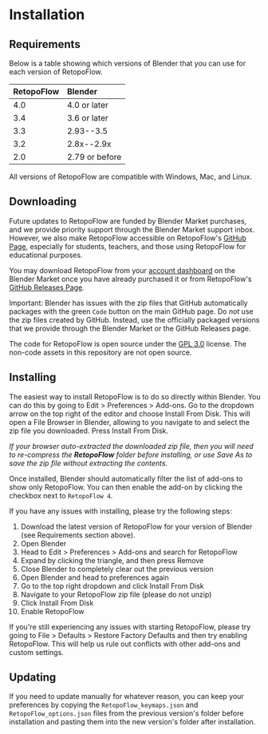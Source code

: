 # Installation


## Requirements

Below is a table showing which versions of Blender that you can use for each version of RetopoFlow.

| RetopoFlow |    Blender     |
| :---------- | :-------------- |
|   4.0    | 4.0 or later   |
|   3.4    | 3.6 or later   |
|   3.3    | 2.93--3.5      |
|   3.2    | 2.8x--2.9x     |
|   2.0    | 2.79 or before |

All versions of RetopoFlow are compatible with Windows, Mac, and Linux.

## Downloading

Future updates to RetopoFlow are funded by Blender Market purchases, and we provide priority support through the Blender Market support inbox.
However, we also make RetopoFlow accessible on RetopoFlow's [GitHub Page](https://github.com/CGCookie/retopoflow), especially for students, teachers, and those using RetopoFlow for educational purposes.

You may download RetopoFlow from your [account dashboard](https://blendermarket.com/account/orders) on the Blender Market once you have already purchased it or from RetopoFlow's [GitHub Releases Page](https://github.com/CGCookie/retopoflow/releases).

Important: Blender has issues with the zip files that GitHub automatically packages with the green `Code` button on the main GitHub page.
Do _not_ use the zip files created by GitHub.
Instead, use the officially packaged versions that we provide through the Blender Market or the GitHub Releases page.

The code for RetopoFlow is open source under the [GPL 3.0](https://www.gnu.org/licenses/gpl-3.0.en.html) license.
The non-code assets in this repository are not open source.


## Installing

The easiest way to install RetopoFlow is to do so directly within Blender.
You can do this by going to Edit > Preferences > Add-ons. Go to the dropdown arrow on the top right of the editor and choose Install From Disk.
This will open a File Browser in Blender, allowing to you navigate to and select the zip file you downloaded.
Press Install From Disk.

_If your browser auto-extracted the downloaded zip file, then you will need to re-compress the **RetopoFlow** folder before installing, or use Save As to save the zip file without extracting the contents._

Once installed, Blender should automatically filter the list of add-ons to show only RetopoFlow.
You can then enable the add-on by clicking the checkbox next to `RetopoFlow 4`.

If you have any issues with installing, please try the following steps:

1. Download the latest version of RetopoFlow for your version of Blender (see Requirements section above).
2. Open Blender
3. Head to Edit > Preferences > Add-ons and search for RetopoFlow
4. Expand by clicking the triangle, and then press Remove
5. Close Blender to completely clear out the previous version
6. Open Blender and head to preferences again
7. Go to the top right dropdown and click Install From Disk
8. Navigate to your RetopoFlow zip file (please do not unzip)
9. Click Install From Disk
10. Enable RetopoFlow

If you're still experiencing any issues with starting RetopoFlow, please try going to File > Defaults > Restore Factory Defaults and then try enabling RetopoFlow. This will help us rule out conflicts with other add-ons and custom settings.

## Updating

If you need to update manually for whatever reason, you can keep your preferences by copying the `RetopoFlow_keymaps.json` and `RetopoFlow_options.json` files from the previous version's folder before installation and pasting them into the new version's folder after installation.